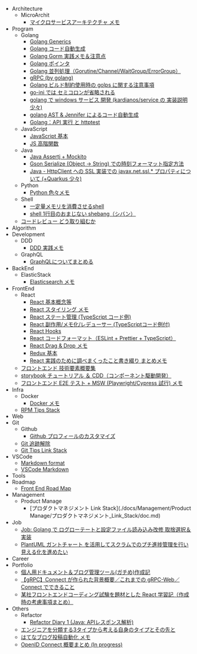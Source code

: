 - Architecture
  - MicroArchit
    - [マイクロサービスアーキテクチャ メモ](./docs/Architecture/MicroArchit/マイクロサービスアーキテクチャ_メモ/doc.md)
- Program
  - Golang
    - [Golang Generics](./docs/Program/Golang/Golang_Generics/doc.md)
    - [Golang コード自動生成](./docs/Program/Golang/Golang_コード自動生成/doc.md)
    - [Golang Gorm 実践メモ＆注意点](./docs/Program/Golang/Golang_Gorm_実践メモ＆注意点/doc.md)
    - [Golang ポインタ](./docs/Program/Golang/Golang_ポインタ/doc.md)
    - [Golang 並列処理（Gorutine/Channel/WaitGroup/ErrorGroup）](./docs/Program/Golang/Golang_並列処理（Gorutine／Channel／WaitGroup／ErrorGroup）/doc.md)
    - [gRPC (by golang)](./docs/Program/Golang/gRPC_(by_golang)/doc.md)
    - [Golang ビルド制約使用時の golps に関する注意事項](./docs/Program/Golang/Golang_ビルド制約使用時の_golps_に関する注意事項/doc.md)
    - [go-ini では セミコロンが省略される](./docs/Program/Golang/go-ini_では_セミコロンが省略される/doc.md)
    - [golang で windows サービス 開発 (kardianos/service の 実装説明少々)](./docs/Program/Golang/golang_で_windows_サービス_開発_(kardianos／service_の_実装説明少々)/doc.md)
    - [golang AST & Jennifer によるコード自動生成](./docs/Program/Golang/golang_AST_&_Jennifer_によるコード自動生成/doc.md)
    - [Golang：API 実行 と httptest](./docs/Program/Golang/Golang：API_実行_と_httptest/doc.md)
  - JavaScript
    - [JavaScript 基本](./docs/Program/JavaScript/JavaScript_基本/doc.md)
    - [JS 高階関数](./docs/Program/JavaScript/JS_高階関数/doc.md)
  - Java
    - [Java Assertj + Mockito](./docs/Program/Java/Java_Assertj_+_Mockito/doc.md)
    - [Gson Serialize (Object -> String) での時刻フォーマット指定方法](./docs/Program/Java/Gson_Serialize_(Object_-＞_String)_での時刻フォーマット指定方法/doc.md)
    - [Java - HttpClient への SSL 実装での javax.net.ssl.\* プロパティについて (+Quarkus 少々)](./docs/Program/Java/Java_-_HttpClient_への_SSL_実装での_javax.net.ssl.\＊_プロパティについて_(+Quarkus_少々)/doc.md)
  - Python
    - [Python 色々メモ](./docs/Program/Python/Python_色々メモ/python_基本.md)
  - Shell
    - [一定量メモリを消費させるshell](./docs/Program/Shell/一定量メモリを消費させるshell/doc.md)
    - [shell 1行目のおまじない shebang（シバン）](./docs/Program/Shell/shell_1行目のおまじない_shebang（シバン）/doc.md)
  - [コードレビュー どう取り組むか](./docs/Program/コードレビュー_どう取り組むか/doc.md)
- Algorithm
- Development
  - DDD
    - [DDD 実践メモ](./docs/Development/DDD/DDD_実践メモ/doc.md)
  - GraphQL
    - [GraphQLについてまとめる](./docs/Development/GraphQL/GraphQLについてまとめる/doc.md)
- BackEnd
  - ElasticStack
    - [Elasticsearch メモ](./docs/BackEnd/ElasticStack/Elasticsearch_メモ/doc.md)
- FrontEnd
  - React
    - [React 基本概念等](./docs/FrontEnd/React/React_基本概念等/doc.md)
    - [React スタイリング メモ](./docs/FrontEnd/React/React_スタイリング_メモ/doc.md)
    - [React ステート管理 (TypeScript コード例)](./docs/FrontEnd/React/React_ステート管理_(TypeScript_コード例)/doc.md)
    - [React 副作用/メモ化/レデューサー (TypeScriptコード例付)](./docs/FrontEnd/React/React_副作用／メモ化／レデューサー_(TypeScriptコード例付)/doc.md)
    - [React Hooks](./docs/FrontEnd/React/React_Hooks/doc.md)
    - [React コードフォーマット（ESLint + Prettier + TypeScript）](./docs/FrontEnd/React/React_コードフォーマット（ESLint_+_Prettier_+_TypeScript）/doc.md)
    - [React Drag & Drop メモ](./docs/FrontEnd/React/React_Drag_&_Drop_メモ/doc.md)
    - [Redux 基本](./docs/FrontEnd/React/Redux_基本/doc.md)
    - [React 実践のために調べまくったこと書き綴り まとめメモ](./docs/FrontEnd/React/React_実践のために調べまくったこと書き綴り_まとめメモ/doc.md)
  - [フロントエンド 技術要素概要集](./docs/FrontEnd/フロントエンド_技術要素概要集/doc.md)
  - [storybook チュートリアル ＆ CDD（コンポーネント駆動開発）](./docs/FrontEnd/storybook_チュートリアル_＆_CDD（コンポーネント駆動開発）/doc.md)
  - [フロントエンド E2E テスト + MSW (Playwright/Cypress 試行) メモ](./docs/FrontEnd/フロントエンド_E2E_テスト_+_MSW_(Playwright／Cypress_試行)_メモ/doc.md)
- Infra
  - Docker
    - [Docker メモ](./docs/Infra/Docker/Docker_メモ/doc.md)
  - [RPM Tips Stack](./docs/Infra/RPM_Tips_Stack/doc.md)
- Web
- Git
  - Github
    - [Github プロフィールのカスタマイズ](./docs/Git/Github/Github_プロフィールのカスタマイズ/doc.md)
  - [Git 追跡解除](./docs/Git/Git_追跡解除/Git_追跡解除.md)
  - [Git Tips Link Stack](./docs/Git/Git_Tips_Link_Stack/doc.md)
- VSCode
  - [Markdown format](./docs/VSCode/Markdown_format/doc.md)
  - [VSCode Markdown](./docs/VSCode/VSCode_Markdown/VSCode.md)
- Tools
- Roadmap
  - [Front End Road Map](./docs/Roadmap/Front_End_Road_Map/FrotEnd_RoadMap.md)
- Management
  - Product Manage
    - [プロダクトマネジメント Link Stack](./docs/Management/Product Manage/プロダクトマネジメント_Link_Stack/doc.md)
- Job
  - [Job: Golang で ログローテートと設定ファイル読み込み改修 取捨選択＆実装](./docs/Job/Job：_Golang_で_ログローテートと設定ファイル読み込み改修_取捨選択＆実装/doc.md)
  - [PlantUML ガントチャート を活用してスクラムでのプチ進捗管理を行い見える化を進めたい](./docs/Job/PlantUML_ガントチャート_を活用してスクラムでのプチ進捗管理を行い見える化を進めたい/doc.md)
- Career
- Portfolio
  - [個人用ドキュメント＆ブログ管理ツール(ガチめ)作成記](./docs/Portfolio/個人用ドキュメント＆ブログ管理ツール(ガチめ)作成記/doc.md)
  - [【gRPC】Connect が作られた背景概要／これまでの gRPC-Web／Connect でできること](./docs/Portfolio/【gRPC】Connect_が作られた背景概要／これまでの_gRPC-Web／Connect_でできること/doc.md)
  - [某社フロントエンドコーディング試験を題材とした React 学習記（作成時の考慮事項まとめ）](./docs/Portfolio/某社フロントエンドコーディング試験を題材とした_React_学習記（作成時の考慮事項まとめ）/doc.md)
- Others
  - Refactor
    - [Refactor Diary 1 (Java: APIレスポンス解析)](./docs/Others/Refactor/Refactor_Diary_1_(Java：_APIレスポンス解析)/doc.md)
  - [エンジニアを分類する3タイプから考える自身のタイプとその先と](./docs/Others/エンジニアを分類する3タイプから考える自身のタイプとその先と/doc.md)
  - [はてなブログ投稿自動化 メモ](./docs/Others/はてなブログ投稿自動化_メモ/はてなブログ投稿自動化.md)
  - [OpenID Connect 概要まとめ (In progress)](./docs/Others/OpenID_Connect_概要まとめ_(In_progress)/doc.md)